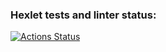 ### Hexlet tests and linter status:
[![Actions Status](https://github.com/def-hrm/java-project-61/actions/workflows/hexlet-check.yml/badge.svg)](https://github.com/def-hrm/java-project-61/actions)